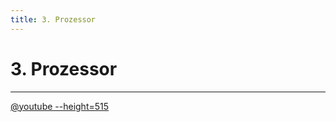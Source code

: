 ```yaml
---
title: 3. Prozessor
---
```


# 3. Prozessor
---

[@youtube --height=515](https://www.youtube-nocookie.com/embed/aue3hIQvhzo)
